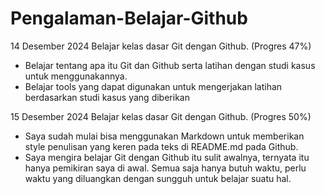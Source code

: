 # Pengalaman-Belajar-Github

14 Desember 2024
Belajar kelas dasar Git dengan Github.
(Progres 47%)
* Belajar tentang apa itu Git dan Github serta latihan dengan studi kasus untuk menggunakannya.
* Belajar tools yang dapat digunakan untuk mengerjakan latihan berdasarkan studi kasus yang diberikan

15 Desember 2024
Belajar kelas dasar Git dengan Github.
(Progres 50%)
* Saya sudah mulai bisa menggunakan Markdown untuk memberikan style penulisan yang keren pada teks di README.md pada Github.
* Saya mengira belajar Git dengan Github itu sulit awalnya, ternyata itu hanya pemikiran saya di awal. Semua saja hanya butuh waktu, perlu waktu yang diluangkan dengan sungguh untuk belajar suatu hal.
